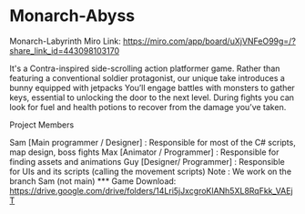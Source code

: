 # Monarch-Abyss

Monarch-Labyrinth
Miro Link: https://miro.com/app/board/uXjVNFeO99g=/?share_link_id=443098103170

It's a Contra-inspired side-scrolling action platformer game. Rather than featuring a conventional soldier protagonist, our unique take introduces a bunny equipped with jetpacks You’ll engage battles with monsters to gather keys, essential to unlocking the door to the next level. During fights you can look for fuel and health potions to recover from the damage you’ve taken.

Project Members

Sam [Main programmer / Designer] : Responsible for most of the C# scripts, map design, boss fights
Max [Animator / Programmer] : Responsible for finding assets and animations
Guy [Designer/ Programmer] : Responsible for UIs and its scripts (calling the movement scripts)
Note : We work on the branch Sam (not main) ***
Game Download: https://drive.google.com/drive/folders/14Lri5jJxcgroKlANh5XL8RqFkk_VAEjT
